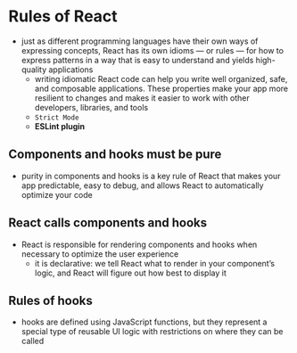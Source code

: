# Rules of React

- just as different programming languages have their own ways of expressing concepts, React has its own idioms — or rules — for how to express patterns in a way that is easy to understand and yields high-quality applications
  - writing idiomatic React code can help you write well organized, safe, and composable applications. These properties make your app more resilient to changes and makes it easier to work with other developers, libraries, and tools
  - `Strict Mode`
  - **ESLint plugin**

## Components and hooks must be pure

- purity in components and hooks is a key rule of React that makes your app predictable, easy to debug, and allows React to automatically optimize your code

## React calls components and hooks

- React is responsible for rendering components and hooks when necessary to optimize the user experience
  - it is declarative: we tell React what to render in your component’s logic, and React will figure out how best to display it

## Rules of hooks

- hooks are defined using JavaScript functions, but they represent a special type of reusable UI logic with restrictions on where they can be called
